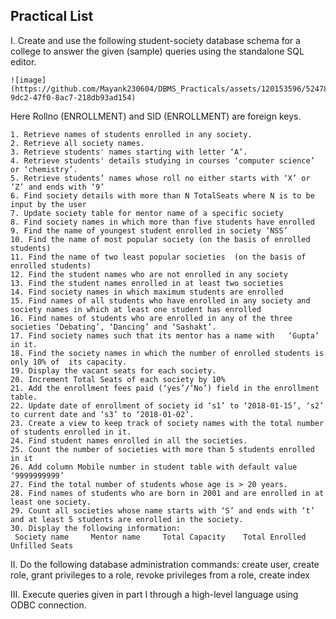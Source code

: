 ## Practical List
I.  Create and use the following student-society database schema for a college to answer the given (sample) queries using the standalone SQL editor. 

    ![image](https://github.com/Mayank230604/DBMS_Practicals/assets/120153596/52478604-9dc2-47f0-8ac7-218db93ad154)

Here Rollno (ENROLLMENT) and SID (ENROLLMENT) are foreign keys.

    1. Retrieve names of students enrolled in any society. 
    2. Retrieve all society names. 
    3. Retrieve students' names starting with letter ‘A’. 
    4. Retrieve students' details studying in courses ‘computer science’ or ‘chemistry’. 
    5. Retrieve students’ names whose roll no either starts with ‘X’ or ‘Z’ and ends with ‘9’ 
    6. Find society details with more than N TotalSeats where N is to be input by the user 
    7. Update society table for mentor name of a specific society 
    8. Find society names in which more than five students have enrolled 
    9. Find the name of youngest student enrolled in society ‘NSS’ 
    10. Find the name of most popular society (on the basis of enrolled students) 
    11. Find the name of two least popular societies  (on the basis of enrolled students) 
    12. Find the student names who are not enrolled in any society 
    13. Find the student names enrolled in at least two societies 
    14. Find society names in which maximum students are enrolled 
    15. Find names of all students who have enrolled in any society and society names in which at least one student has enrolled  
    16. Find names of students who are enrolled in any of the three societies ‘Debating’, ‘Dancing’ and ‘Sashakt’. 
    17. Find society names such that its mentor has a name with   ‘Gupta’ in it.  
    18. Find the society names in which the number of enrolled students is only 10% of  its capacity. 
    19. Display the vacant seats for each society. 
    20. Increment Total Seats of each society by 10% 
    21. Add the enrollment fees paid (‘yes’/’No’) field in the enrollment table. 
    22. Update date of enrollment of society id ‘s1’ to ‘2018-01-15’, ‘s2’ to current date and ‘s3’ to ‘2018-01-02’. 
    23. Create a view to keep track of society names with the total number of students enrolled in it. 
    24. Find student names enrolled in all the societies. 
    25. Count the number of societies with more than 5 students enrolled in it 
    26. Add column Mobile number in student table with default value ‘9999999999’ 
    27. Find the total number of students whose age is > 20 years. 
    28. Find names of students who are born in 2001 and are enrolled in at least one society. 
    29. Count all societies whose name starts with ‘S’ and ends with ‘t’ and at least 5 students are enrolled in the society. 
    30. Display the following information: 
     Society name     Mentor name     Total Capacity    Total Enrolled    Unfilled Seats

II.  Do the following database administration commands: 
      create user, create role, grant privileges to a role, revoke privileges from a role, create index

III.  Execute queries given in part I through a high-level language using ODBC connection.
